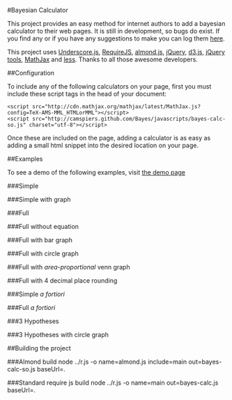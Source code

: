 #Bayesian Calculator

This project provides an easy method for internet authors to add a bayesian calculator to their web pages. It is still in development, so bugs do exist. If you find any or if you have any suggestions to make you can log them [here](https://github.com/camspiers/Bayes/issues).

This project uses [Underscore.js](http://documentcloud.github.com/underscore/), [RequireJS](http://requirejs.org/), [almond.js](https://github.com/jrburke/almond), [jQuery](http://jquery.com/), [d3.js](http://mbostock.github.com/d3/), [jQuery tools](http://jquerytools.org/), [MathJax](http://www.mathjax.org/) and [less](http://lesscss.org/). Thanks to all those awesome developers.

##Configuration

To include any of the following calculators on your page, first you must include these script tags in the head of your document:

	<script src="http://cdn.mathjax.org/mathjax/latest/MathJax.js?config=TeX-AMS-MML_HTMLorMML"></script>
	<script src="http://camspiers.github.com/Bayes/javascripts/bayes-calc-so.js" charset="utf-8"></script>

Once these are included on the page, adding a calculator is as easy as adding a small html snippet into the desired location on your page.

##Examples

To see a demo of the following examples, visit [the demo page](http://camspiers.github.com/Bayes/)

###Simple
	<div class="bayes-calc" data-config='{"type": "simple"}'></div>

###Simple with graph
	<div class="bayes-calc" data-config='{"type": "simple", "graph": true}'></div>

###Full
	<div class="bayes-calc" data-config='{"type": "full"}'></div>

###Full without equation
	<div class="bayes-calc" data-config='{"type": "full", "equation": false}'></div>

###Full with bar graph
	<div class="bayes-calc" data-config='{"type": "full", "graph": true}'></div>

###Full with circle graph
	<div class="bayes-calc" data-config='{"type": "full", "graph": "circle"}'></div>

###Full with *area-proportional* venn graph
	<div class="bayes-calc" data-config='{"type": "full", "graph": "venn"}'></div>

###Full with 4 decimal place rounding
	<div class="bayes-calc" data-config='{"type": "full", "dp": 4}'></div>

###Simple *a fortiori*
	<div class="bayes-calc" data-config='{"type": "simple", "afortiori": true}'></div>

###Full *a fortiori*
	<div class="bayes-calc" data-config='{"type": "full", "afortiori": true}'></div>

###3 Hypotheses
	<div class="bayes-calc" data-config='{"type": "full", "num": 3}'></div>

###3 Hypotheses with circle graph
	<div class="bayes-calc" data-config='{"type": "full", "num": 3, "graph": "circle"}'></div>


##Building the project

###Almond build
	node ../r.js -o name=almond.js include=main out=bayes-calc-so.js baseUrl=.

###Standard require js build
	node ../r.js -o name=main out=bayes-calc.js baseUrl=.